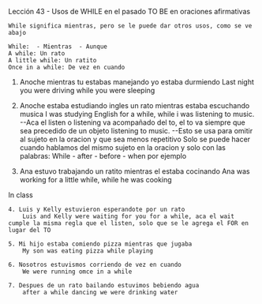 Lección 43 - Usos de WHILE en el pasado TO BE en oraciones afirmativas


    While significa mientras, pero se le puede dar otros usos, como se ve abajo

    While:  - Mientras  - Aunque
    A while: Un rato 
    A little while: Un ratito 
    Once in a while: De vez en cuando 



1. Anoche mientras tu estabas manejando yo estaba durmiendo 
    Last night you were driving while you were sleeping 


2. Anoche estaba estudiando ingles un rato mientras estaba escuchando musica 
    I was studying English for a while, while i was listening to music. --Aca el listen o listening va acompañado del to, el to va siempre que sea precedido de un objeto 
                                              listening to music. --Esto se usa para omitir al sujeto en la oracion y que sea menos repetitivo
                                                                    Solo se puede hacer cuando hablamos del mismo sujeto en la oracion y solo 
                                                                    con las palabras: While - after - before - when por ejemplo


3. Ana estuvo trabajando un ratito mientras el estaba cocinando 
    Ana was working for a little while, while he was cooking 




In class

    4. Luis y Kelly estuvieron esperandote por un rato 
        Luis and Kelly were waiting for you for a while, aca el wait cumple la misma regla que el listen, solo que se le agrega el FOR en lugar del TO 

    5. Mi hijo estaba comiendo pizza mientras que jugaba 
        My son was eating pizza while playing 

    6. Nosotros estuvismos corriendo de vez en cuando  
        We were running omce in a while 

    7. Despues de un rato bailando estuvimos bebiendo agua 
        after a while dancing we were drinking water 
